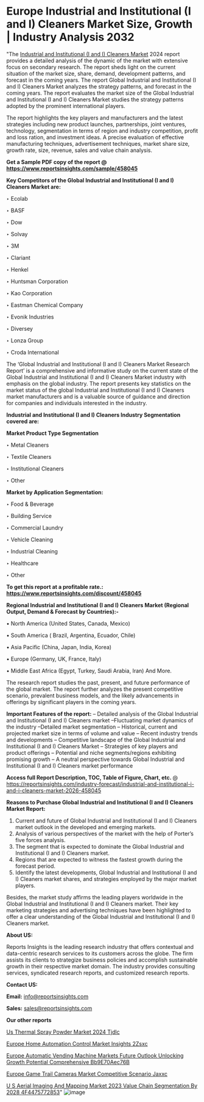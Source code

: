 # Europe Industrial and Institutional (I and I) Cleaners Market Size, Growth | Industry Analysis 2032

"The <a href=https://www.reportsinsights.com/sample/458045>Industrial and Institutional (I and I) Cleaners Market</a> 2024 report provides a detailed analysis of the dynamic of the market with extensive focus on secondary research. The report sheds light on the current situation of the market size, share, demand, development patterns, and forecast in the coming years. The report Global Industrial and Institutional (I and I) Cleaners Market analyzes the strategy patterns, and forecast in the coming years. The report evaluates the market size of the Global Industrial and Institutional (I and I) Cleaners Market studies the strategy patterns adopted by the prominent international players.

The report highlights the key players and manufacturers and the latest strategies including new product launches, partnerships, joint ventures, technology, segmentation in terms of region and industry competition, profit and loss ration, and investment ideas. A precise evaluation of effective manufacturing techniques, advertisement techniques, market share size, growth rate, size, revenue, sales and value chain analysis.

<strong>Get a Sample PDF copy of the report @ <a href=https://www.reportsinsights.com/sample/458045 style=color:#0000ff;>https://www.reportsinsights.com/sample/458045</a></strong>

<strong>Key Competitors of the Global Industrial and Institutional (I and I) Cleaners Market are:</strong>

‣ Ecolab

‣ BASF

‣ Dow

‣ Solvay

‣ 3M

‣ Clariant

‣ Henkel

‣ Huntsman Corporation

‣ Kao Corporation

‣ Eastman Chemical Company

‣ Evonik Industries

‣ Diversey

‣ Lonza Group

‣ Croda International

The ‘Global Industrial and Institutional (I and I) Cleaners Market Research Report’ is a comprehensive and informative study on the current state of the Global Industrial and Institutional (I and I) Cleaners Market industry with emphasis on the global industry. The report presents key statistics on the market status of the global Industrial and Institutional (I and I) Cleaners market manufacturers and is a valuable source of guidance and direction for companies and individuals interested in the industry.

<strong>Industrial and Institutional (I and I) Cleaners Industry Segmentation covered are:</strong>

<strong>Market Product Type Segmentation</strong>

‣ Metal Cleaners

‣ Textile Cleaners

‣ Institutional Cleaners

‣ Other

<strong>Market by Application Segmentation:</strong>

‣ Food & Beverage

‣ Building Service

‣ Commercial Laundry

‣ Vehicle Cleaning

‣ Industrial Cleaning

‣ Healthcare

‣ Other

<strong>To get this report at a profitable rate.: <a href=https://www.reportsinsights.com/discount/458045 style=color:#0000ff;>https://www.reportsinsights.com/discount/458045</a></strong>

<strong>Regional Industrial and Institutional (I and I) Cleaners Market (Regional Output, Demand &amp; Forecast by Countries):-</strong>

• North America (United States, Canada, Mexico)

• South America ( Brazil, Argentina, Ecuador, Chile)

• Asia Pacific (China, Japan, India, Korea)

• Europe (Germany, UK, France, Italy)

• Middle East Africa (Egypt, Turkey, Saudi Arabia, Iran) And More.

The research report studies the past, present, and future performance of the global market. The report further analyzes the present competitive scenario, prevalent business models, and the likely advancements in offerings by significant players in the coming years.

<strong>Important Features of the report:</strong>
– Detailed analysis of the Global Industrial and Institutional (I and I) Cleaners market
–Fluctuating market dynamics of the industry
–Detailed market segmentation
– Historical, current and projected market size in terms of volume and value
– Recent industry trends and developments
– Competitive landscape of the Global Industrial and Institutional (I and I) Cleaners Market
– Strategies of key players and product offerings
– Potential and niche segments/regions exhibiting promising growth
– A neutral perspective towards Global Industrial and Institutional (I and I) Cleaners market performance

<strong>Access full Report Description, TOC, Table of Figure, Chart, etc. </strong>@   <a href=https://reportsinsights.com/industry-forecast/industrial-and-institutional-i-and-i-cleaners-market-2026-458045 style=color:#0000ff;>https://reportsinsights.com/industry-forecast/industrial-and-institutional-i-and-i-cleaners-market-2026-458045</a>

<strong>Reasons to Purchase Global Industrial and Institutional (I and I) Cleaners Market Report:</strong>
1. Current and future of Global Industrial and Institutional (I and I) Cleaners market outlook in the developed and emerging markets.
2. Analysis of various perspectives of the market with the help of Porter’s five forces analysis.
3. The segment that is expected to dominate the Global Industrial and Institutional (I and I) Cleaners market.
4. Regions that are expected to witness the fastest growth during the forecast period.
5. Identify the latest developments, Global Industrial and Institutional (I and I) Cleaners market shares, and strategies employed by the major market players.

Besides, the market study affirms the leading players worldwide in the Global Industrial and Institutional (I and I) Cleaners market. Their key marketing strategies and advertising techniques have been highlighted to offer a clear understanding of the Global Industrial and Institutional (I and I) Cleaners market.

<strong><strong>About US</strong>:</strong>

Reports Insights is the leading research industry that offers contextual and data-centric research services to its customers across the globe. The firm assists its clients to strategize business policies and accomplish sustainable growth in their respective market domain. The industry provides consulting services, syndicated research reports, and customized research reports.

<strong>Contact US:</strong>

<p class=><b>Email:</b> <a href=mailto:info@reportsinsights.com>info@reportsinsights.com</a></p>
<p class=><b>Sales:</b> <a href=mailto:sales@reportsinsights.com>sales@reportsinsights.com</a></p>

<strong>Our other reports</strong>

<a href=https://www.linkedin.com/pulse/us-thermal-spray-powder-market-2024-tjdlc/>Us Thermal Spray Powder Market 2024 Tjdlc</a>

<a href=https://www.linkedin.com/pulse/europe-home-automation-control-market-insights-2zsxc/>Europe Home Automation Control Market Insights 2Zsxc</a>

<a href=https://medium.com/@amanmandal1286/europe-automatic-vending-machine-markets-future-outlook-unlocking-growth-potential-comprehensive-bb9e70aec76b>Europe Automatic Vending Machine Markets Future Outlook Unlocking Growth Potential Comprehensive Bb9E70Aec76B</a>

<a href=https://www.linkedin.com/pulse/europe-game-trail-cameras-market-competitive-scenario-jaxxc/>Europe Game Trail Cameras Market Competitive Scenario Jaxxc</a>

<a href=https://medium.com/@d7298290/u-s-aerial-imaging-and-mapping-market-2023-value-chain-segmentation-by-2028-4f4475772853>U S Aerial Imaging And Mapping Market 2023 Value Chain Segmentation By 2028 4F4475772853</a>"
![image](https://github.com/Jaayaachit/RIResearch/assets/158452289/f0255ab6-80ab-4a97-b64a-77c2161c3649)
